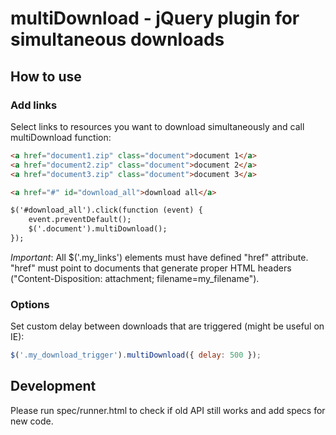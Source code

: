 # multiDownload - jQuery plugin for simultaneous downloads

## How to use


### Add links

Select links to resources you want to download simultaneously and call multiDownload function:

``` html
<a href="document1.zip" class="document">document 1</a>
<a href="document2.zip" class="document">document 2</a>
<a href="document3.zip" class="document">document 3</a>

<a href="#" id="download_all">download all</a>

$('#download_all').click(function (event) {
    event.preventDefault();
    $('.document').multiDownload();
});
```

_Important_: All $('.my_links') elements must have defined "href" attribute.
"href" must point to documents that generate proper HTML headers ("Content-Disposition: attachment; filename=my_filename").


### Options

Set custom delay between downloads that are triggered (might be useful on IE):

``` javascript
$('.my_download_trigger').multiDownload({ delay: 500 });
```


## Development

Please run spec/runner.html to check if old API still works and add specs for new code.
